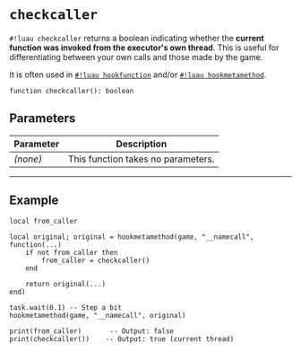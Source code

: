 # `checkcaller`

`#!luau checkcaller` returns a boolean indicating whether the **current function was invoked from the executor's own thread**. This is useful for differentiating between your own calls and those made by the game.

It is often used in [`#!luau hookfunction`](../Closures/hookfunction.md) and/or [`#!luau hookmetamethod`](../Closures/hookmetamethod.md).

```luau
function checkcaller(): boolean
```

## Parameters

| Parameter | Description        |
|-----------|--------------------|
| *(none)*  | This function takes no parameters. |

---

## Example

```luau title="Identifying the source of a __namecall" linenums="1"
local from_caller

local original; original = hookmetamethod(game, "__namecall", function(...)
    if not from_caller then
        from_caller = checkcaller()
    end

    return original(...)
end)

task.wait(0.1) -- Step a bit
hookmetamethod(game, "__namecall", original)

print(from_caller)       -- Output: false
print(checkcaller())    -- Output: true (current thread)
```
